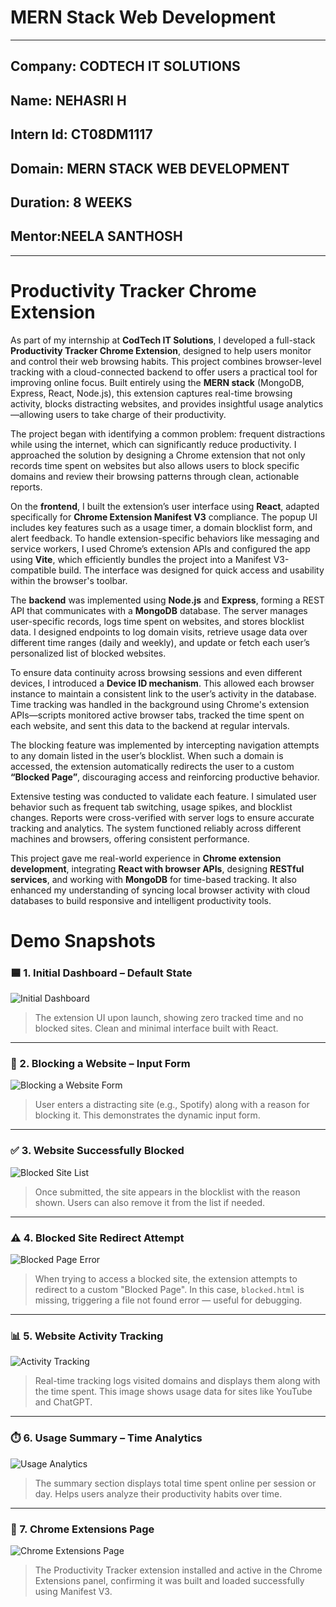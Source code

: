 # MERN Stack Web Development  
______________________________________  
## Company: CODTECH IT SOLUTIONS
##  Name: NEHASRI H
##  Intern Id: CT08DM1117
##  Domain: MERN STACK WEB DEVELOPMENT
##  Duration: 8 WEEKS
##  Mentor:NEELA SANTHOSH

---

#  Productivity Tracker Chrome Extension

As part of my internship at **CodTech IT Solutions**, I developed a full-stack **Productivity Tracker Chrome Extension**, designed to help users monitor and control their web browsing habits. This project combines browser-level tracking with a cloud-connected backend to offer users a practical tool for improving online focus. Built entirely using the **MERN stack** (MongoDB, Express, React, Node.js), this extension captures real-time browsing activity, blocks distracting websites, and provides insightful usage analytics—allowing users to take charge of their productivity.

The project began with identifying a common problem: frequent distractions while using the internet, which can significantly reduce productivity. I approached the solution by designing a Chrome extension that not only records time spent on websites but also allows users to block specific domains and review their browsing patterns through clean, actionable reports.

On the **frontend**, I built the extension’s user interface using **React**, adapted specifically for **Chrome Extension Manifest V3** compliance. The popup UI includes key features such as a usage timer, a domain blocklist form, and alert feedback. To handle extension-specific behaviors like messaging and service workers, I used Chrome’s extension APIs and configured the app using **Vite**, which efficiently bundles the project into a Manifest V3-compatible build. The interface was designed for quick access and usability within the browser's toolbar.

The **backend** was implemented using **Node.js** and **Express**, forming a REST API that communicates with a **MongoDB** database. The server manages user-specific records, logs time spent on websites, and stores blocklist data. I designed endpoints to log domain visits, retrieve usage data over different time ranges (daily and weekly), and update or fetch each user’s personalized list of blocked websites.

To ensure data continuity across browsing sessions and even different devices, I introduced a **Device ID mechanism**. This allowed each browser instance to maintain a consistent link to the user’s activity in the database. Time tracking was handled in the background using Chrome's extension APIs—scripts monitored active browser tabs, tracked the time spent on each website, and sent this data to the backend at regular intervals.

The blocking feature was implemented by intercepting navigation attempts to any domain listed in the user’s blocklist. When such a domain is accessed, the extension automatically redirects the user to a custom **“Blocked Page”**, discouraging access and reinforcing productive behavior.

Extensive testing was conducted to validate each feature. I simulated user behavior such as frequent tab switching, usage spikes, and blocklist changes. Reports were cross-verified with server logs to ensure accurate tracking and analytics. The system functioned reliably across different machines and browsers, offering consistent performance.

This project gave me real-world experience in **Chrome extension development**, integrating **React with browser APIs**, designing **RESTful services**, and working with **MongoDB** for time-based tracking. It also enhanced my understanding of syncing local browser activity with cloud databases to build responsive and intelligent productivity tools.


# Demo Snapshots

### 🟦 1. Initial Dashboard – Default State
![Initial Dashboard](./screenshots/dashboard-initial.png)
> The extension UI upon launch, showing zero tracked time and no blocked sites. Clean and minimal interface built with React.

---

### 🚫 2. Blocking a Website – Input Form
![Blocking a Website Form](./screenshots/block-form.png)
> User enters a distracting site (e.g., Spotify) along with a reason for blocking it. This demonstrates the dynamic input form.

---

### ✅ 3. Website Successfully Blocked
![Blocked Site List](./screenshots/site-blocked-list.png)
> Once submitted, the site appears in the blocklist with the reason shown. Users can also remove it from the list if needed.

---

### ⚠️ 4. Blocked Site Redirect Attempt
![Blocked Page Error](./screenshots/blocked-page-error.png)
> When trying to access a blocked site, the extension attempts to redirect to a custom "Blocked Page". In this case, `blocked.html` is missing, triggering a file not found error — useful for debugging.

---

### 📊 5. Website Activity Tracking
![Activity Tracking](./screenshots/activity-report.png)
> Real-time tracking logs visited domains and displays them along with the time spent. This image shows usage data for sites like YouTube and ChatGPT.

---

### ⏱️ 6. Usage Summary – Time Analytics
![Usage Analytics](./screenshots/summary-time.png)
> The summary section displays total time spent online per session or day. Helps users analyze their productivity habits over time.

---

### 🧩 7. Chrome Extensions Page
![Chrome Extensions Page](./screenshots/extension-installed.png)
> The Productivity Tracker extension installed and active in the Chrome Extensions panel, confirming it was built and loaded successfully using Manifest V3.






